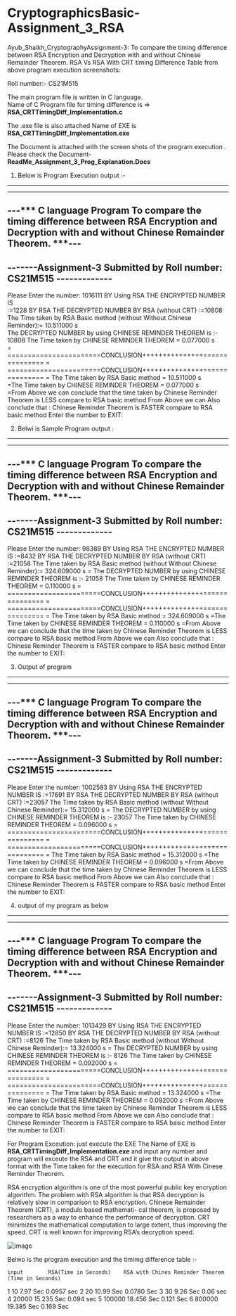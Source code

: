 # CryptographicsBasic-Assignment_3_RSA
Ayub_Shaikh_CryptographyAssignment-3: To compare the timing difference between RSA Encryption and Decryption with and without Chinese Remainder Theorem.
RSA Vs  RSA With CRT timing Difference Table from above program execution screenshots:

Roll number:- CS21M515 

The main program file is written in C language.                 
Name of C Program file for timing difference is => **RSA_CRTTimingDiff_Implementation.c**

The .exe file is also attached Name of EXE is **RSA_CRTTimingDiff_Implementation.exe**

The Document is attached with the screen shots of the program execution . Please check the 
Document- **ReadMe_Assignment_3_Prog_Explanation.Docs** 

1) Below is Program Execution output :- 

--------------------------------------------------------------------
--------------------------------------------------------------------
---*** C language Program To compare the timing difference between RSA Encryption and Decryption with and without Chinese Remainder Theorem.  ***---
--------------------------------------------------------------------
-------Assignment-3 Submitted by Roll number: CS21M515 -------------
--------------------------------------------------------------------
Please Enter the number:
1016111	
BY Using RSA THE ENCRYPTED NUMBER IS	
 :=1228	
BY RSA THE DECRYPTED NUMBER BY RSA (without CRT)
 :=10808	
The Time taken by RSA Basic method (without Without Chinese Reminder):= 10.511000 s 	
The DECRYPTED NUMBER by using CHINESE REMINDER THEOREM is :-
10808
The Time taken by CHINESE REMINDER THEOREM  = 0.077000 s	
 =  =======================CONCLUSION+++++++++++++++===============
 =  =======================CONCLUSION+++++++++++++++===============
 = The Time taken by RSA Basic method          = 10.511000 s		
=The Time taken by CHINESE REMINDER THEOREM  = 0.077000 s		
 =From Above we can conclude that the time taken by Chinese Reminder Theorem is LESS compare to RSA basic method
From Above we can Also conclude that : Chinese Reminder Theorem is FASTER compare to RSA basic method
Enter the number to EXIT:

2) Belwi is Sample Program output :

--------------------------------------------------------------------
--------------------------------------------------------------------
---*** C language Program To compare the timing difference between RSA Encryption and Decryption with and without Chinese Remainder Theorem.  ***---
--------------------------------------------------------------------
-------Assignment-3 Submitted by Roll number: CS21M515 -------------
--------------------------------------------------------------------
Please Enter the number:
98389
BY Using RSA THE ENCRYPTED NUMBER IS
 :=8432
BY RSA THE DECRYPTED NUMBER BY RSA (without CRT)
 :=21058
The Time taken by RSA Basic method (without Without Chinese Reminder):= 324.609000 s =
The DECRYPTED NUMBER by using CHINESE REMINDER THEOREM is :-
21058
The Time taken by CHINESE REMINDER THEOREM  = 0.110000 s
 =  =======================CONCLUSION+++++++++++++++===============
 =  =======================CONCLUSION+++++++++++++++===============
 = The Time taken by RSA Basic method        = 324.609000 s
=The Time taken by CHINESE REMINDER THEOREM  = 0.110000 s
 =From Above we can conclude that the time taken by Chinese Reminder Theorem is LESS compare to RSA basic method
From Above we can Also conclude that : Chinese Reminder Theorem is FASTER compare to RSA basic method
Enter the number to EXIT:




3) Output of program 
--------------------------------------------------------------------
--------------------------------------------------------------------
---*** C language Program To compare the timing difference between RSA Encryption and Decryption with and without Chinese Remainder Theorem.  ***---
--------------------------------------------------------------------
-------Assignment-3 Submitted by Roll number: CS21M515 -------------
--------------------------------------------------------------------
Please Enter the number:
1002583
BY Using RSA THE ENCRYPTED NUMBER IS
 :=17691
BY RSA THE DECRYPTED NUMBER BY RSA (without CRT)
 :=23057
The Time taken by RSA Basic method (without Without Chinese Reminder):= 15.312000 s =
The DECRYPTED NUMBER by using CHINESE REMINDER THEOREM is :-
23057
The Time taken by CHINESE REMINDER THEOREM  = 0.096000 s
 =  =======================CONCLUSION+++++++++++++++===============
 =  =======================CONCLUSION+++++++++++++++===============
 = The Time taken by RSA Basic method          = 15.312000 s
=The Time taken by CHINESE REMINDER THEOREM  = 0.096000 s
 =From Above we can conclude that the time taken by Chinese Reminder Theorem is LESS compare to RSA basic method
From Above we can Also conclude that : Chinese Reminder Theorem is FASTER compare to RSA basic method
Enter the number to EXIT:


4) output of my program as below

--------------------------------------------------------------------
--------------------------------------------------------------------
---*** C language Program To compare the timing difference between RSA Encryption and Decryption with and without Chinese Remainder Theorem.  ***---
--------------------------------------------------------------------
-------Assignment-3 Submitted by Roll number: CS21M515 -------------
--------------------------------------------------------------------
Please Enter the number:
1013429
BY Using RSA THE ENCRYPTED NUMBER IS
 :=12850
BY RSA THE DECRYPTED NUMBER BY RSA (without CRT)
 :=8126
The Time taken by RSA Basic method (without Without Chinese Reminder):= 13.324000 s =
The DECRYPTED NUMBER by using CHINESE REMINDER THEOREM is :-
8126
The Time taken by CHINESE REMINDER THEOREM  = 0.092000 s
 =  =======================CONCLUSION+++++++++++++++===============
 =  =======================CONCLUSION+++++++++++++++===============
 = The Time taken by RSA Basic method          = 13.324000 s
=The Time taken by CHINESE REMINDER THEOREM  = 0.092000 s
 =From Above we can conclude that the time taken by Chinese Reminder Theorem is LESS compare to RSA basic method
From Above we can Also conclude that : Chinese Reminder Theorem is FASTER compare to RSA basic method
Enter the number to EXIT:

For Program Exceution: just execute the EXE The Name of EXE is **RSA_CRTTimingDiff_Implementation.exe**
and input any number and program will exceute the RSA and CRT and it give the output in above format with the 
Time taken for the execution for RSA and RSA With Cinese Reminder Theorem.

RSA encryption algorithm is one of the most powerful public key encryption algorithm. 
The problem with RSA algorithm is that RSA decryption is relatively slow in comparison to RSA encryption.
Chinese Remainder Theorem (CRT), a modulo based mathemati- cal theorem, is proposed by researchers as a way to enhance the performance of decryption. 
CRT minimizes the mathematical computation to large extent, thus improving the speed. CRT is well known for improving RSA’s decryption speed.

![image](https://user-images.githubusercontent.com/94394753/143434549-aaef17ef-dc46-4836-9bb7-14f0d26db18d.png)

Belwo is the program execution and the timimg difference table :-


	input	     RSA(Time in Seconds)	 RSA with Chines Reminder Theorem (Time in Seconds)
1	10		       7.97 Sec		                        0.0957 sec
2	20		       10.99 Sec		                0.0780 Sec
3	30		       9.26 Sec	   	                    	 0.06 sec
4	20000		       15.235 Sec		                0.094 sec
5	100000		      18.456 Sec		                0.121 Sec
6        800000 	       19.385 Sec	                       0.169 Sec



